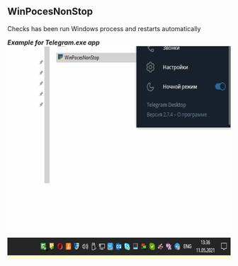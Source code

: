 ## WinPocesNonStop
Checks has been run Windows process  and restarts automatically

***Example for Telegram.exe app***
<img src="https://github.com/progerman/WinPocesNonStop/blob/main/WinCheckProces.gif" width="640" height="480" />
